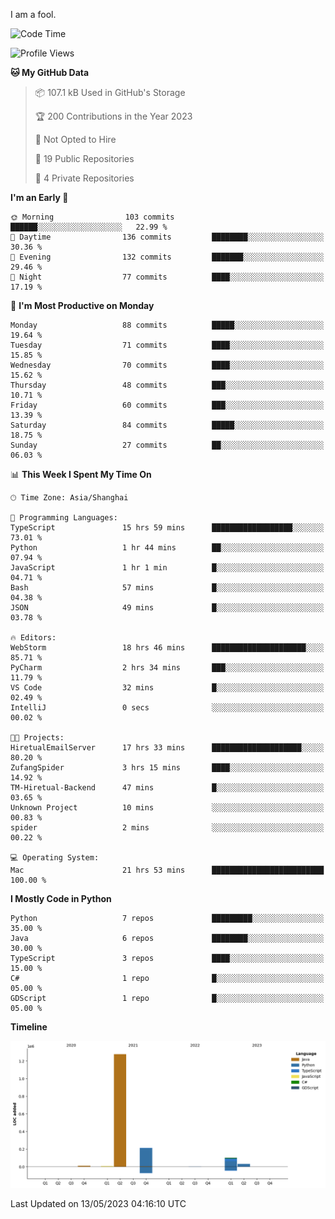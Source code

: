 I am a fool.

<!--START_SECTION:waka-->
![Code Time](http://img.shields.io/badge/Code%20Time-391%20hrs%2023%20mins-blue)

![Profile Views](http://img.shields.io/badge/Profile%20Views-7-blue)

**🐱 My GitHub Data** 

> 📦 107.1 kB Used in GitHub's Storage 
 > 
> 🏆 200 Contributions in the Year 2023
 > 
> 🚫 Not Opted to Hire
 > 
> 📜 19 Public Repositories 
 > 
> 🔑 4 Private Repositories 
 > 
**I'm an Early 🐤** 

```text
🌞 Morning                103 commits         ██████░░░░░░░░░░░░░░░░░░░   22.99 % 
🌆 Daytime                136 commits         ████████░░░░░░░░░░░░░░░░░   30.36 % 
🌃 Evening                132 commits         ███████░░░░░░░░░░░░░░░░░░   29.46 % 
🌙 Night                  77 commits          ████░░░░░░░░░░░░░░░░░░░░░   17.19 % 
```
📅 **I'm Most Productive on Monday** 

```text
Monday                   88 commits          █████░░░░░░░░░░░░░░░░░░░░   19.64 % 
Tuesday                  71 commits          ████░░░░░░░░░░░░░░░░░░░░░   15.85 % 
Wednesday                70 commits          ████░░░░░░░░░░░░░░░░░░░░░   15.62 % 
Thursday                 48 commits          ███░░░░░░░░░░░░░░░░░░░░░░   10.71 % 
Friday                   60 commits          ███░░░░░░░░░░░░░░░░░░░░░░   13.39 % 
Saturday                 84 commits          █████░░░░░░░░░░░░░░░░░░░░   18.75 % 
Sunday                   27 commits          ██░░░░░░░░░░░░░░░░░░░░░░░   06.03 % 
```


📊 **This Week I Spent My Time On** 

```text
🕑︎ Time Zone: Asia/Shanghai

💬 Programming Languages: 
TypeScript               15 hrs 59 mins      ██████████████████░░░░░░░   73.01 % 
Python                   1 hr 44 mins        ██░░░░░░░░░░░░░░░░░░░░░░░   07.94 % 
JavaScript               1 hr 1 min          █░░░░░░░░░░░░░░░░░░░░░░░░   04.71 % 
Bash                     57 mins             █░░░░░░░░░░░░░░░░░░░░░░░░   04.38 % 
JSON                     49 mins             █░░░░░░░░░░░░░░░░░░░░░░░░   03.78 % 

🔥 Editors: 
WebStorm                 18 hrs 46 mins      █████████████████████░░░░   85.71 % 
PyCharm                  2 hrs 34 mins       ███░░░░░░░░░░░░░░░░░░░░░░   11.79 % 
VS Code                  32 mins             █░░░░░░░░░░░░░░░░░░░░░░░░   02.49 % 
IntelliJ                 0 secs              ░░░░░░░░░░░░░░░░░░░░░░░░░   00.02 % 

🐱‍💻 Projects: 
HiretualEmailServer      17 hrs 33 mins      ████████████████████░░░░░   80.20 % 
ZufangSpider             3 hrs 15 mins       ████░░░░░░░░░░░░░░░░░░░░░   14.92 % 
TM-Hiretual-Backend      47 mins             █░░░░░░░░░░░░░░░░░░░░░░░░   03.65 % 
Unknown Project          10 mins             ░░░░░░░░░░░░░░░░░░░░░░░░░   00.83 % 
spider                   2 mins              ░░░░░░░░░░░░░░░░░░░░░░░░░   00.22 % 

💻 Operating System: 
Mac                      21 hrs 53 mins      █████████████████████████   100.00 % 
```

**I Mostly Code in Python** 

```text
Python                   7 repos             █████████░░░░░░░░░░░░░░░░   35.00 % 
Java                     6 repos             ████████░░░░░░░░░░░░░░░░░   30.00 % 
TypeScript               3 repos             ████░░░░░░░░░░░░░░░░░░░░░   15.00 % 
C#                       1 repo              █░░░░░░░░░░░░░░░░░░░░░░░░   05.00 % 
GDScript                 1 repo              █░░░░░░░░░░░░░░░░░░░░░░░░   05.00 % 
```



**Timeline**

![Lines of Code chart](https://raw.githubusercontent.com/VeejaLiu/VeejaLiu/master/assets/bar_graph.png)


 Last Updated on 13/05/2023 04:16:10 UTC
<!--END_SECTION:waka-->

